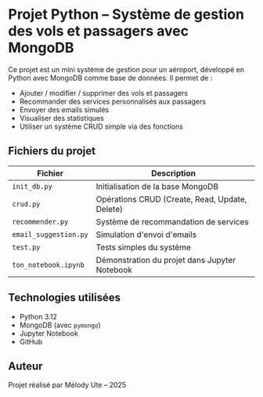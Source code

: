 # Projet Python – Système de gestion des vols et passagers avec MongoDB

Ce projet est un mini système de gestion pour un aéroport, développé en Python avec MongoDB comme base de données. Il permet de :

- Ajouter / modifier / supprimer des vols et passagers
- Recommander des services personnalisés aux passagers
- Envoyer des emails simulés
- Visualiser des statistiques
- Utiliser un système CRUD simple via des fonctions

## Fichiers du projet

| Fichier                | Description |
|------------------------|-------------|
| `init_db.py`           | Initialisation de la base MongoDB |
| `crud.py`              | Opérations CRUD (Create, Read, Update, Delete) |
| `recommender.py`       | Système de recommandation de services |
| `email_suggestion.py`  | Simulation d'envoi d'emails |
| `test.py`              | Tests simples du système |
| `ton_notebook.ipynb`   | Démonstration du projet dans Jupyter Notebook |

## Technologies utilisées

- Python 3.12
- MongoDB (avec `pymongo`)
- Jupyter Notebook
- GitHub

## Auteur

Projet réalisé par Mélody Ute – 2025
